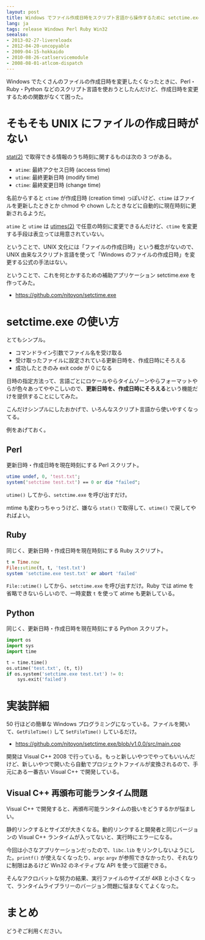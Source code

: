 ```yaml
---
layout: post
title: Windows でファイル作成日時をスクリプト言語から操作するために setctime.exe を作った
lang: ja
tags: release Windows Perl Ruby Win32
seealso:
- 2013-02-27-livereloadx
- 2012-04-20-uncopyable
- 2009-04-15-hokkaido
- 2010-08-26-catlservicemodule
- 2008-08-01-atlcom-dispatch
---
```

Windows でたくさんのファイルの作成日時を変更したくなったときに、Perl・Ruby・Python などのスクリプト言語を使おうとしたんだけど、作成日時を変更するための関数がなくて困った。


そもそも UNIX にファイルの作成日時がない
========================================

[stat(2)](http://manpages.ubuntu.com/manpages/gutsy/en/man2/stat.2.html) で取得できる情報のうち時刻に関するものは次の 3 つがある。

  * `atime`: 最終アクセス日時 (access time)
  * `utime`: 最終更新日時 (modify time)
  * `ctime`: 最終変更日時 (change time)

名前からすると `ctime` が作成日時 (creation time) っぽいけど、`ctime` はファイルを更新したときとか chmod や chown したときなどに自動的に現在時刻に更新されるようだ。

`atime` と `utime` は [utimes(2)](http://manpages.ubuntu.com/manpages/gutsy/en/man2/utime.2.html) で任意の時刻に変更できるんだけど、`ctime` を変更する手段は表立っては用意されていない。

ということで、UNIX 文化には「ファイルの作成日時」という概念がないので、UNIX 由来なスクリプト言語を使って「Windows のファイルの作成日時」を変更する公式の手法はない。

ということで、これを何とかするための補助アプリケーション setctime.exe を作ってみた。

  * https://github.com/nitoyon/setctime.exe


setctime.exe の使い方
=====================

とてもシンプル。

  * コマンドライン引数でファイル名を受け取る
  * 受け取ったファイルに設定されている更新日時を、作成日時にそろえる
  * 成功したときのみ exit code が 0 になる

日時の指定方法って、言語ごとにロケールやらタイムゾーンやらフォーマットやらが色々あってややこしいので、**更新日時を、作成日時にそろえる**という機能だけを提供することにしてみた。

こんだけシンプルにしたおかげで、いろんなスクリプト言語から使いやすくなってる。

例をあげておく。

Perl
----

更新日時・作成日時を現在時刻にする Perl スクリプト。

```perl
utime undef, 0, 'test.txt';
system('setctime test.txt') == 0 or die "failed";
```

`utime()` してから、`setctime.exe` を呼び出すだけ。

mtime も変わっちゃっうけど、嫌なら `stat()` で取得して、`utime()` で戻してやればよい。


Ruby
----

同じく、更新日時・作成日時を現在時刻にする Ruby スクリプト。

```ruby
t = Time.now
File::utime(t, t, 'test.txt')
system 'setctime.exe test.txt' or abort 'failed'
```

`File::utime()` してから、`setctime.exe` を呼び出すだけ。Ruby では atime を省略できないらしいので、一時変数 `t` を使って atime も更新している。


Python
------

同じく、更新日時・作成日時を現在時刻にする Python スクリプト。

```python
import os
import sys
import time

t = time.time()
os.utime('test.txt', (t, t))
if os.system('setctime.exe test.txt') != 0:
    sys.exit('failed')
```


実装詳細
========

50 行ほどの簡単な Windows プログラミングになっている。ファイルを開いて、`GetFileTime()` して `SetFileTime()` しているだけ。

  * https://github.com/nitoyon/setctime.exe/blob/v1.0.0/src/main.cpp

開発は Visual C++ 2008 で行っている。もっと新しいやつでやってもいいんだけど、新しいやつで開いたら自動でプロジェクトファイルが変換されるので、手元にある一番古い Visual C++ で開発している。


Visual C++ 再頒布可能ランタイム問題
-----------------------------------

Visual C++ で開発すると、再頒布可能ランタイムの扱いをどうするかが悩ましい。

静的リンクするとサイズが大きくなる。動的リンクすると開発者と同じバージョンの Visual C++ ランタイムが入ってないと、実行時にエラーになる。

今回は小さなアプリケーションだったので、`libc.lib` をリンクしないようにした。`printf()` が使えなくなったり、`argc` `argv` が参照できなかったり、それなりに制限はあるけど Win32 のネイティブな API を使って回避できる。

そんなアクロバットな努力の結果、実行ファイルのサイズが 4KB と小さくなって、ランタイムライブラリーのバージョン問題に悩まなくてよくなった。


まとめ
======

どうぞご利用ください。

